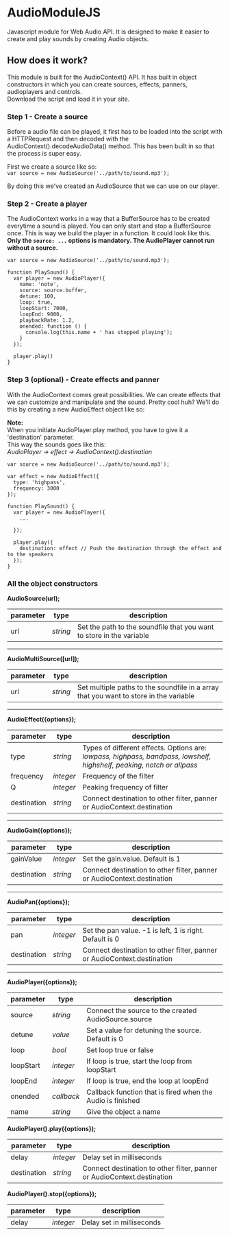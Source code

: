 # AudioModuleJS
Javascript module for Web Audio API. It is designed to make it easier to create and play sounds by creating Audio objects.


## How does it work?
This module is built for the AudioContext() API. It has built in object constructors in which you can create sources, effects, panners, audioplayers and controls.  
Download the script and load it in your site.

### Step 1 - Create a source
Before a audio file can be played, it first has to be loaded into the script with a HTTPRequest and then decoded with the AudioContext().decodeAudioData() method.
This has been built in so that the process is super easy.  
  
First we create a source like so:  
```var source = new AudioSource('../path/to/sound.mp3');```  

By doing this we've created an AudioSource that we can use on our player.  

### Step 2 - Create a player  
The AudioContext works in a way that a BufferSource has to be created everytime a sound is played. You can only start and stop a BufferSource once.
This is way we build the player in a function. It could look like this.  
**Only the `source: ...` options is mandatory. The AudioPlayer cannot run without a source.**
```
var source = new AudioSource('../path/to/sound.mp3');

function PlaySound() {
  var player = new AudioPlayer({
    name: 'note',
    source: source.buffer,
    detune: 100,
    loop: true,
    loopStart: 7000,
    loopEnd: 9000,
    playbackRate: 1.2,
    onended: function () {
      console.log(this.name + ' has stopped playing');
    }
  });
  
  player.play()
}
```

### Step 3 (optional) - Create effects and panner  
With the AudioContext comes great possibilities. We can create effects that we can customize and manipulate and the sound. Pretty cool huh?
We'll do this by creating a new AudioEffect object like so:  

**Note:**  
When you initiate AudioPlayer.play method, you have to give it a 'destination' parameter.  
This way the sounds goes like this:  
*AudioPlayer -> effect -> AudioContext().destination*  

```
var source = new AudioSource('../path/to/sound.mp3');

var effect = new AudioEffect({
  type: 'highpass',
  frequency: 3000
});

function PlaySound() {
  var player = new AudioPlayer({
    ...
  
  });
  
  player.play({
    destination: effect // Push the destination through the effect and to the speakers
  });
}
```




### All the object constructors

__AudioSource(url);__  

parameter        |type       |description
-----------------|-----------|--------------------------------------------------------------------
url              |*string*   |Set the path to the soundfile that you want to store in the variable
- - - -

__AudioMultiSource([url]);__  

parameter        |type       |description
-----------------|-----------|-------------------------------------------------------------------------------------
url              |*string*   |Set multiple paths to the soundfile in a array that you want to store in the variable
- - - -

__AudioEffect({options});__  

parameter        |type       |description
-----------------|-----------|---------------------------------------------------------------------------
type             |*string*   |Types of different effects. Options are: *lowpass, highpass, bandpass, lowshelf, highshelf, peaking, notch or allpass*
frequency        |*integer*  |Frequency of the filter
Q                |*integer*  |Peaking frequency of filter
destination      |*string*   |Connect destination to other filter, panner or AudioContext.destination  
- - - -

__AudioGain({options});__  

parameter        |type       |description
-----------------|-----------|-----------------------------------------------------------------------
gainValue        |*integer*  |Set the gain.value. Default is 1
destination      |*string*   |Connect destination to other filter, panner or AudioContext.destination 
- - - -

__AudioPan({options});__  

parameter        |type       |description
-----------------|-----------|-----------------------------------------------------------------------
pan              |*integer*  |Set the pan value. -1 is left, 1 is right. Default is 0
destination      |*string*   |Connect destination to other filter, panner or AudioContext.destination
- - - -

__AudioPlayer({options});__  

parameter        |type       |description
-----------------|-----------|-----------------------------------------------------------------------
source           |*string*   |Connect the source to the created AudioSource.source
detune           |*value*    |Set a value for detuning the source. Default is 0
loop             |*bool*     |Set loop true or false
loopStart        |*integer*  |If loop is true, start the loop from loopStart
loopEnd          |*integer*  |If loop is true, end the loop at loopEnd
onended          |*callback* |Callback function that is fired when the Audio is finished
name             |*string*   |Give the object a name

__AudioPlayer().play({options});__

parameter        |type       |description
-----------------|-----------|---------------------------------------------------------------------------
delay            |*integer*  |Delay set in milliseconds
destination      |*string*   |Connect destination to other filter, panner or AudioContext.destination 


__AudioPlayer().stop({options});__

parameter        |type       |description
-----------------|-----------|---------------------------------------------------------------------------
delay            |*integer*  |Delay set in milliseconds


